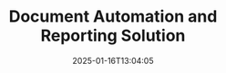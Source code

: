 ---
############################# Static ############################
layout: "family"
date:  2025-01-16T13:04:05
draft: false

product: "Assembly"
product_tag: "assembly"

lang: en

############################# Head ############################
head_title: ".NET, Java, Node.js APIs & Online Document Assembly Apps by GroupDocs"
head_description: "Get all-in-one Document Automation & Reporting Solution for .NET, Java and Node.js applications. Generate all common documents from custom templates and data."

############################# Header ############################
title: "Document Automation and Reporting Solution"
description:  |
  Easily create detailed reports using templates and data sources with our cross-platform apps and APIs.

  Generate reports in formats like Word, Excel, Presentations, and many more using templates with flexible markup.

  Populate charts, barcodes, tables, and other elements with data from sources like JSON, XML, CSV, etc.

############################# Supported Platforms ###############################
supported_platforms:
  enable: true
  head_title: "Choose your platform"
  title: "Platform independence"
  description: "GroupDocs.Assembly is compatible with the following operating systems and frameworks:"
  details_link_title: "Learn more"

  items:
    # items loop
    - title: ".NET"
      description: GroupDocs.Assembly .NET 
      color: "blue"
      tag: "net"
      link: "/assembly/net/"
      features_link: "https://docs.groupdocs.com/assembly/net/system-requirements/"
      features:
          # features loop
          - rows: "3"
            content: |
                    .NET Framework 2.0 or higher <br> Mono Framework 1.2 or higher
      
          # features loop
          - rows: "4"
            content: |
                    Windows Desktop <br> Windows Server <br> Microsoft Azure <br> Linux
      
          # features loop
          - rows: "3"
            content: |
                    Microsoft Visual Studio <br> Xamarin.Android <br> MonoDevelop
      
          # features loop
          - rows: "1"
            content: |
                    50+ file formats
      

    # items loop
    - title: "Java"
      description: GroupDocs.Assembly Java
      color: "red"
      tag: "java"
      link: "/assembly/java/"
      features_link: "https://docs.groupdocs.com/assembly/java/system-requirements/"
      features:
          # features loop
          - rows: "3"
            content: |
                    Java 7 (1.7) or higher
      
          # features loop
          - rows: "4"
            content: |
                    Windows Desktop <br> Windows Server <br> Linux <br> Mac OS
      
          # features loop
          - rows: "3"
            content: |
                   NetBeans <br> IntelliJ IDEA <br> Eclipse 
      
          # features loop
          - rows: "1"
            content: |
                    50+ file formats

    # items loop
    - title: "Node.js"
      description: GroupDocs.Assembly "Node.js
      color: "green"
      tag: "nodejs-java"
      link: "/assembly/nodejs-java/"
      features_link: "https://docs.groupdocs.com/assembly/nodejs-java/system-requirements/"
      features:
          # features loop
          - rows: "3"
            content: |
                    Node.js 16+ and J2SE 8.0 (1.8)+
      
          # features loop
          - rows: "4"
            content: |
                    Windows <br> Linux <br> Mac OS
      
          # features loop
          - rows: "3"
            content: |
                    Atom <br> Visual Studio Code <br> Any other text editor
      
          # features loop
          - rows: "1"
            content: |
                    50+ file formats


############################# Features ###############################
features:
  enable: true
  title: "GroupDocs.Assembly key features"
  description: "This solution helps you create reports in popular document formats, automatically filled with your business data. Easily automate your document generation tasks."

  items:
    # items loop
    - icon: "additional"
      title: "Populate templates with data"
      content: "Fill reports using data from supported sources."

    # items loop
    - icon: "manipulate"
      title: "Flexible markup"
      content: "Add data to documents in a customizable way."

    # items loop
    - icon: "structure"
      title: "Native document features"
      content: "Display data using tables, charts, and barcodes."

    # items loop
    - icon: "merge"
      title: "All popular formats"
      content: "Supports all commonly used document formats."

############################# Code samples ############################
code_samples:
  enable: true
  title: "Generate well-customized reports"
  description: "GroupDocs.Assembly code examples"
  items:
    # code sample loop
    - title: "Using Generated Barcodes"
      content: |
       GroupDocs.Assembly allows barcode markup in report templates. When creating a report, a barcode is generated based on the markup and provided data. Specify the path to the template containing the text, data objects, and markup. Also, specify the data source to fill the barcode with content.
      samples:
        - language: "C#"
          color: "blue"
          content: |
            ```csharp {style=abap}   
            // Create an instance of the DocumentAssembler class
            DocumentAssembler assembler = new DocumentAssembler();

            //Specify the path to the template
            var tmp_path = "barcode_template.docx";

            //Specify the path for the result document
            var res_path = "result.docx";

            //Create an instance of the datasource
            var data = new DataSourceInfo(DataLayer.GetCustomerData(), "customer");

            //Call AssembleDocument to generate the report
            assembler.AssembleDocument(tmp_path, res_path, data);

            ```
        - language: "Java"
          color: "red"
          content: |
            ```java {style=abap}   
            // Create an instance of the DocumentAssembler class
            DocumentAssembler assembler = new DocumentAssembler();
            
            //Specify the path to the template
            String tmp_path = "barcode_template.docx";

            //Specify the path for the result document
            String res_path = "result.docx";

            //Create an instance of the datasource
            DataSourceInfo data = new DataSourceInfo(new DataStorage(), null);

            // Call AssembleDocument to generate the report
            assembler.assembleDocument(tmp_path, res_path, data);

            ```
        - language: "TypeScript"
          color: "green"
          content: |
            ```javascript {style=abap}   
            const assemblyLib = require('@groupdocs/groupdocs.assembly');

            // Create an instance of the DocumentAssembler class
            const assembler = new assemblyLib.DocumentAssembler();
            
            //Specify the path to the template
            const tmp_path = "barcode_template.docx";

            //Specify the path for the result document
            const res_path = "result.docx";

            //Create an instance of the datasource
            const data = new assemblyLib.DataSourceInfo(new assemblyLib.DataStorage(), null);

            // Call AssembleDocument to generate the report
            assembler.assembleDocument(tmp_path, res_path, data);

            ```


############################# Supported Formats ###############################
formats:
  enable: true
  title: "Supports 50+ file formats"
  description: "GroupDocs.Assembly works with nearly all popular file formats"

############################# Metrics ###############################
metrics:
  enable: true
  title: "Our product statistics"
  description: "Explore product metrics to gain insights into our progress, impact, and growth."

  items:
    # items loop
    - number: "50+"
      title: "Supported Formats"
      content: "We support over 50 of the most widely used document formats."

    # items loop
    - number: "650k"
      title: "NuGet Downloads"
      content: "GroupDocs.Assembly for .NET is a popular library with more than 650,000 downloads on NuGet."

    # items loop
    - number: "18k"
      title: "Maven Downloads"
      content: "Java developers have downloaded GroupDocs.Assembly on Maven over 18,000 times."

    # items loop
    - number: "150+"
      title: "Happy Customers"
      content: "Our products are trusted by individual developers and leading companies worldwide to create innovative solutions."


############################# Customers ###############################
customers:
  enable: true
  title: "Our Happy Customers"
  description: "GroupDocs libraries are used by some of the most renowned and respected brands across the globe."

  items:
    # items loop
    - title: "BenQ Corporation"
      logo: "benq"
      
    # items loop
    - title: "Nasdaq Stock Market"
      logo: "nasdaq"
      
    # items loop
    - title: "AT&T Inc."
      logo: "att"
      
    # items loop
    - title: "Customer logo AstraZeneca"
      logo: "astrazeneca"
      
    # items loop
    - title: "Central Bank of Argentina"
      logo: "argentinacentralbank"
      
    # items loop
    - title: "Roche Holding AG"
      logo: "roche"
      
    # items loop
    - title: "Capita"
      logo: "capita"
      
    # items loop
    - title: "Axa S.A."
      logo: "axa"
      
    # items loop
    - title: "Instructure Inc."
      logo: "instructure"
      
    # items loop
    - title: "Wipro"
      logo: "wipro"


############################# Actions ###############################
actions:
  enable: true
  title: "Ready to Get Started?"
  description: "Test GroupDocs.Assembly features for free on your platform."

  items:
    # items loop
    - title: ".NET"
      color: "blue"
      link: "/assembly/net/"

    # items loop
    - title: "Java"
      color: "red"
      link: "/assembly/java/"

    # items loop
    - title: "Node.js via Java"
      color: "green"
      link: "/assembly/nodejs-java/"

############################# FAQ ###############################
faq:
  enable: true
  title: "Frequently Asked Questions"
  description: "Browse our Frequently Asked Questions."

  items:
    # items loop
    - question: "Does GroupDocs.Assembly require any external libraries for document composing?"
      answer: "No, GroupDocs.Assembly works independently and does not require third-party libraries like Adobe Acrobat or Microsoft Office."

    # items loop
    - question: "Can I test GroupDocs.Assembly features before purchasing?"
      answer: "Yes, you can! GroupDocs.Assembly offers a free trial. Install it and explore its features. The trial version adds 'trial badges' to your documents and only processes the first 3 pages. For the full experience, get a free 30-day temporary license to access all features. More details are available under [temporary license](https://purchase.groupdocs.com/temporary-license/)."

    # items loop
    - question: "What types of licenses are available?"
      answer: "Looking for a GroupDocs.Assembly license? We offer a variety of options to suit your needs. Choose based on your team size, deployment location (single office or remote), and whether you need to share the SDK/API with clients for distribution. Alternatively, choose a monthly usage license with metered plans—pay only for what you use. Find the best option for you under [pricing](https://purchase.groupdocs.com/pricing/assembly/net/)."

############################# Cloud Links ###############################
cloud_links:
  enable: true
  title: "GroupDocs.Assembly Low-Code APIs"
  description: "Generate documents using your application through our cloud-based REST API."
  
  items:
    # items loop
    - title: "GroupDocs.Assembly Cloud for cURL"
      content: "Use the cURL RESTful API to add data to Word, Excel, PowerPoint, and many other templates."
      icon: "groupdocs_assembly-for-curl"
      link: "https://products.groupdocs.cloud/assembly/curl"

    # items loop
    - title: "GroupDocs.Assembly Cloud for .NET"
      content: "Enhance your .NET applications by generating reports through the Cloud SDK. Display business data in your custom format."
      icon: "groupdocs_assembly-for-net"
      link: "https://products.groupdocs.cloud/assembly/net"

    # items loop
    - title: "GroupDocs.Assembly Cloud for Java"
      content: "GroupDocs.Assembly SDK offers different options for Java applications to generate various types of documents."
      icon: "groupdocs_assembly-for-java"
      link: "https://products.groupdocs.cloud/assembly/java"

############################# App links ###############################
app_links:
  enable: true
  title: "GroupDocs.Assembly Web Apps"
  description: "GroupDocs.Assembly offers a free web application for generating documents. You can process more than 50 popular file formats directly in your browser, FOR FREE."

  items:
    # items loop
    - title: "GroupDocs.Assembly Total"
      content: "Generate reports in Excel, Word, PowerPoint, and many other file types directly from your web browser."
      icon: "groupdocs_watermark-app"
      link: "https://products.groupdocs.app/assembly/total"

    # items loop
    - title: "GroupDocs.Assembly Word"
      content: "Create Microsoft Word documents from templates and data sources."
      icon: "groupdocs_words-app"
      link: "https://products.groupdocs.app/assembly/docx"

    # items loop
    - title: "GroupDocs.Assembly Excel"
      content: "Upload a template and a data source to generate Excel reports for free."
      icon: "groupdocs_pdf-app"
      link: "https://products.groupdocs.app/assembly/xlsx"


      


---